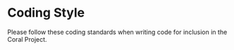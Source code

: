 # Coding Style

Please follow these coding standards when writing code for inclusion in the Coral Project.
